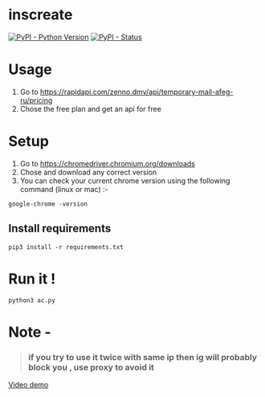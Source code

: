# inscreate
[![PyPI - Python Version](https://img.shields.io/pypi/pyversions/get-gecko-driver?color=blue)](https://www.python.org/downloads)
[![PyPI - Status](https://img.shields.io/pypi/status/get-gecko-driver)](https://github.com/eternalodball)

# Usage

1. Go to https://rapidapi.com/zenno.dmv/api/temporary-mail-afeg-ru/pricing
2. Chose the free plan and get an api for free 

# Setup

1. Go to https://chromedriver.chromium.org/downloads
2. Chose and download any correct version </br>
3. You can check your current chrome version using the following command (linux or mac) :-
```
google-chrome -version
```
## Install requirements
```
pip3 install -r requirements.txt
```
# Run it !

```
python3 ac.py
```
# Note - 
>### if you try to use it twice with same ip then ig will probably block you , use proxy to avoid it
[Video demo](https://www.youtube.com/watch?v=VJAVse3qk0I)
